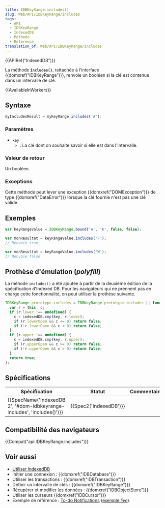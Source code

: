 ```yaml
---
title: IDBKeyRange.includes()
slug: Web/API/IDBKeyRange/includes
tags:
  - API
  - IDBKeyRange
  - IndexedDB
  - Méthode
  - Reference
translation_of: Web/API/IDBKeyRange/includes
---
```

{{APIRef("IndexedDB")}}

La méthode **`includes()`**, rattachée à l'interface {{domxref("IDBKeyRange")}}, renvoie un booléen si la clé est contenue dans un intervalle de clé.

{{AvailableInWorkers}}

## Syntaxe

```js
myIncludesResult = myKeyRange.includes('A');
```

### Paramètres

- `key`
  - : La clé dont on souhaite savoir si elle est dans l'intervalle.

### Valeur de retour

Un booléen.

### Exceptions

Cette méthode peut lever une exception {{domxref("DOMException")}} de type {{domxref("DataError")}} lorsque la clé fournie n'est pas une clé valide.

## Exemples

```js
var keyRangeValue = IDBKeyRange.bound('A', 'K', false, false);

var monResultat = keyRangeValue.includes('F');
// Renvoie true

var monResultat = keyRangeValue.includes('W');
// Renvoie false
```

## Prothèse d'émulation (_polyfill_)

La méhode `includes()` a été ajoutée à partir de la deuxième édition de la spécification d'Indexed DB. Pour les navigateurs qui ne prennent pas en charge cette fonctionnalité, on peut utiliser la prothèse suivante.

```js
IDBKeyRange.prototype.includes = IDBKeyRange.prototype.includes || function(key) {
  var r = this, c;
  if (r.lower !== undefined) {
    c = indexedDB.cmp(key, r.lower);
    if (r.lowerOpen && c <= 0) return false;
    if (!r.lowerOpen && c < 0) return false;
  }
  if (r.upper !== undefined) {
    c = indexedDB.cmp(key, r.upper);
    if (r.upperOpen && c >= 0) return false;
    if (!r.upperOpen && c > 0) return false;
  }
  return true;
};
```

## Spécifications

| Spécification                                                                                | Statut                       | Commentaire |
| -------------------------------------------------------------------------------------------- | ---------------------------- | ----------- |
| {{SpecName('IndexedDB 2', '#dom-idbkeyrange-includes', 'includes()')}} | {{Spec2('IndexedDB')}} |             |

## Compatibilité des navigateurs

{{Compat("api.IDBKeyRange.includes")}}

## Voir aussi

- [Utiliser IndexedDB](/fr/docs/Web/API/API_IndexedDB/Using_IndexedDB)
- Initier une connexion : {{domxref("IDBDatabase")}}
- Utiliser les transactions : {{domxref("IDBTransaction")}}
- Définir un intervalle de clés : {{domxref("IDBKeyRange")}}
- Récupérer et modifier les données : {{domxref("IDBObjectStore")}}
- Utiliser les curseurs {{domxref("IDBCursor")}}
- Exemple de référence : [To-do Notifications](https://github.com/mdn/to-do-notifications/tree/gh-pages) ([exemple _live_](https://mdn.github.io/to-do-notifications/)).
